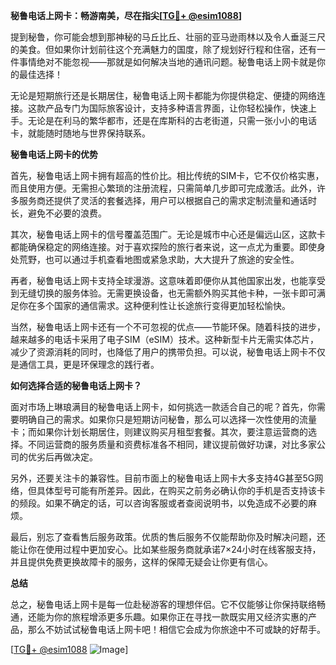 **秘鲁电话上网卡：畅游南美，尽在指尖[[TG💪+ @esim1088](https://t.me/s/esim1088)]**

提到秘鲁，你可能会想到那神秘的马丘比丘、壮丽的亚马逊雨林以及令人垂涎三尺的美食。但如果你计划前往这个充满魅力的国度，除了规划好行程和住宿，还有一件事情绝对不能忽视——那就是如何解决当地的通讯问题。秘鲁电话上网卡就是你的最佳选择！

无论是短期旅行还是长期居住，秘鲁电话上网卡都能为你提供稳定、便捷的网络连接。这款产品专门为国际旅客设计，支持多种语言界面，让你轻松操作，快速上手。无论是在利马的繁华都市，还是在库斯科的古老街道，只需一张小小的电话卡，就能随时随地与世界保持联系。

**秘鲁电话上网卡的优势**

首先，秘鲁电话上网卡拥有超高的性价比。相比传统的SIM卡，它不仅价格实惠，而且使用方便。无需担心繁琐的注册流程，只需简单几步即可完成激活。此外，许多服务商还提供了灵活的套餐选择，用户可以根据自己的需求定制流量和通话时长，避免不必要的浪费。

其次，秘鲁电话上网卡的信号覆盖范围广。无论是城市中心还是偏远山区，这款卡都能确保稳定的网络连接。对于喜欢探险的旅行者来说，这一点尤为重要。即使身处荒野，也可以通过手机查看地图或紧急求助，大大提升了旅途的安全性。

再者，秘鲁电话上网卡支持全球漫游。这意味着即便你从其他国家出发，也能享受到无缝切换的服务体验。无需更换设备，也无需额外购买其他卡种，一张卡即可满足你在多个国家的通信需求。这种便利性让长途旅行变得更加轻松愉快。

当然，秘鲁电话上网卡还有一个不可忽视的优点——节能环保。随着科技的进步，越来越多的电话卡采用了电子SIM（eSIM）技术。这种新型卡片无需实体芯片，减少了资源消耗的同时，也降低了用户的携带负担。可以说，秘鲁电话上网卡不仅是通信工具，更是环保理念的践行者。

**如何选择合适的秘鲁电话上网卡？**

面对市场上琳琅满目的秘鲁电话上网卡，如何挑选一款适合自己的呢？首先，你需要明确自己的需求。如果你只是短期访问秘鲁，那么可以选择一次性使用的流量卡；而如果你计划长期居住，则建议购买月租型套餐。其次，要注意运营商的选择。不同运营商的服务质量和资费标准各不相同，建议提前做好功课，对比多家公司的优劣后再做决定。

另外，还要关注卡的兼容性。目前市面上的秘鲁电话上网卡大多支持4G甚至5G网络，但具体型号可能有所差异。因此，在购买之前务必确认你的手机是否支持该卡的频段。如果不确定的话，可以咨询客服或者查阅说明书，以免造成不必要的麻烦。

最后，别忘了查看售后服务政策。优质的售后服务不仅能帮助你及时解决问题，还能让你在使用过程中更加安心。比如某些服务商就承诺7×24小时在线客服支持，并且提供免费更换故障卡的服务，这样的保障无疑会让你更有信心。

**总结**

总之，秘鲁电话上网卡是每一位赴秘游客的理想伴侣。它不仅能够让你保持联络畅通，还能为你的旅程增添更多乐趣。如果你正在寻找一款既实用又经济实惠的产品，那么不妨试试秘鲁电话上网卡吧！相信它会成为你旅途中不可或缺的好帮手。

[[TG💪+ @esim1088](https://t.me/s/esim1088) ![Image](https://i.postimg.cc/4NQfJmqS/Snipaste-2025-05-13-00-14-12.png)]